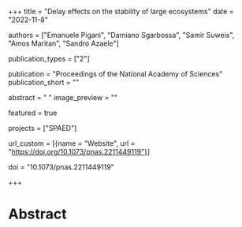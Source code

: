 +++
title = "Delay effects on the stability of large ecosystems"
date = "2022-11-8"

authors = ["Emanuele Pigani", "Damiano Sgarbossa", "Samir Suweis", "Amos Maritan", "Sandro Azaele"]

publication_types = ["2"]

publication = "Proceedings of the National Academy of Sciences"
publication_short = ""

abstract = " "
image_preview = ""

featured = true

projects = ["SPAED"]

url_custom = [{name = "Website", url = "https://doi.org/10.1073/pnas.2211449119"}]

doi = "10.1073/pnas.2211449119"

+++
# Abstract